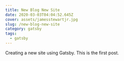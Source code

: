 ```yaml
---
title: New Blog New Site
date: 2020-03-03T04:04:52.645Z
cover: assets/jamesstewartjr.jpg
slug: /new-blog-new-site
category: gatsby
tags:
  - gatsby
---
```

Creating a new site using Gatsby. This is the first post.
